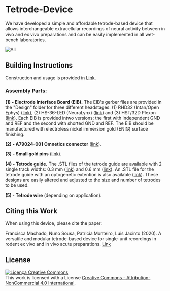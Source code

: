 # Tetrode-Device

We have developed a simple and affordable tetrode-based device that allows interchangeable extracellular recordings of neural activity between in vivo and ex vivo preparations and can be easily implemented in all wet-bench laboratories.

![All](https://user-images.githubusercontent.com/61021093/78145997-7bef8f80-7429-11ea-9744-76e705ccdfa7.png)

## Building Instructions
Construction and usage is provided in [Link](https://www.biorxiv.org/content/10.1101/2020.02.11.940809v1). 

### Assembly Parts:

**(1) - Electrode Interface Board (EIB).** The EIB's gerber files are provided in the "Design" folder for three different headstages: (1) RHD32 (Intan/Open Ephys) ([link](https://github.com/franciscamachado/Tetrode-Device/tree/master/Designs/EIB/Eagle/OpenEphys)), (2) HS-36-LED (NeuraLynx) ([link](https://github.com/franciscamachado/Tetrode-Device/tree/master/Designs/EIB/Eagle/Neuralynx)) and (3) HST/32D Plexon ([link](https://github.com/franciscamachado/Tetrode-Device/tree/master/Designs/EIB/Eagle/Plexon)). Each EIB is provided intwo versions: the first with independent GND and REF and the second with shorted GND and REF. The EIB should be manufactured with electroless nickel immersion gold (ENIG) surface finishing.

**(2) - A79024-001 Omnetics connector** ([link](https://www.omnetics.com/products/neuro-connectors/nano-strip-connectors)). 

**(3) - Small gold pins** ([link](https://neuralynx.com/hardware/small-eib-pins)). 

**(4) - Tetrode guide.** The .STL files of the tetrode guide are available with 2 single track widths: 0.3 mm ([link](https://github.com/franciscamachado/Tetrode-Device/blob/master/Designs/Tetrode%20Guide/0.3mmTrack.stl)) and 0.6 mm ([link](https://github.com/franciscamachado/Tetrode-Device/blob/master/Designs/Tetrode%20Guide/0.6mmTrack.stl)). An .STL file for the tetrode guide with an optogenetic extention is also available ([link](https://github.com/franciscamachado/Tetrode-Device/tree/master/Designs/Tetrode%20Guide/Optogenetic%20Extension)). These designs are easily altered and adjusted to the size and number of tetrodes to be used.

**(5) - Tetrode wire** (depending on application).

## Citing this Work

When using this device, please cite the paper:

Francisca Machado, Nuno Sousa, Patricia Monteiro, Luis Jacinto (2020). A versatile and modular tetrode-based device for single-unit recordings in rodent ex vivo and in vivo acute preparations. [Link](https://www.biorxiv.org/content/10.1101/2020.02.11.940809v1)

## License

<a rel="license" href="http://creativecommons.org/licenses/by-nc/4.0/"><img alt="Licença Creative Commons" style="border-width:0" src="https://i.creativecommons.org/l/by-nc/4.0/88x31.png" /></a><br />This work is licensed with a License <a rel="license" href="http://creativecommons.org/licenses/by-nc/4.0/">Creative Commons - Attribution-NonCommercial 4.0 International</a>.
